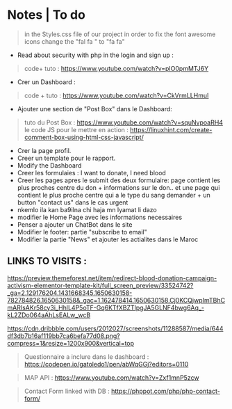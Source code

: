 # Notes | To do 
> in the Styles.css file of our project in order to fix the font awesome icons change the "fal fa " to "fa fa"
+ Read about security with php in the login and sign up : 
> code+ tuto : https://www.youtube.com/watch?v=pIO0pmMTJ6Y

+ Crer un Dashboard : 
> code + tuto : https://www.youtube.com/watch?v=CkVrmLLHmuI

+ Ajouter une section de "Post Box" dans le Dashboard: 
> tuto du Post Box : https://www.youtube.com/watch?v=squNvpoaRH4
> le code JS pour le mettre en action : https://linuxhint.com/create-comment-box-using-html-css-javascript/

+ Crer la page profil.
+ Creer un template pour le rapport.
+ Modify the Dashboard
+ Creer les formulaies : I want to donate, I need blood
+ Creer les pages apres le submit des deux formulaire: page contient les plus proches centre du don + informations sur le don.. et une page qui contient le plus proche centre qui a le type du sang demander + un button "contact us" dans le cas urgent 
+ nkemlo ila kan ba9ilna chi haja mn lyamat li dazo
+ modifier le Home Page avec les informations necessaires
+ Penser a ajouter un ChatBot dans le site
+ Modifier le footer: partie "subscribe to email" 
+ Modifier la partie "News" et ajouter les actialites dans le Maroc

## LINKS TO VISITS : 
https://preview.themeforest.net/item/redirect-blood-donation-campaign-activism-elementor-template-kit/full_screen_preview/33524742?_ga=2.129176204.1431668345.1650630158-782784826.1650630158&_gac=1.162478414.1650630158.Cj0KCQjwpImTBhCmARIsAKr58cy3i_HhlL4P5oTF-Gq6KTfXBZTlpgJA5GLNF4bwg6Aq_-kL2ZDo064aAhLsEALw_wcB

https://cdn.dribbble.com/users/2012027/screenshots/11288587/media/644df3db7b16af119bb7ca6befa77d08.png?compress=1&resize=1200x900&vertical=top
> Questionnaire a inclure dans le dashboard : 
https://codepen.io/gatoledo1/pen/abWqGGj?editors=0110


> MAP API :
https://www.youtube.com/watch?v=Zxf1mnP5zcw


> Contact Form linked with DB : 
https://phppot.com/php/php-contact-form/
